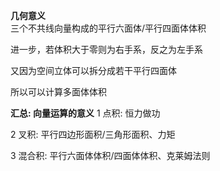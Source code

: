 **几何意义**  
三个不共线向量构成的平行六面体/平行四面体体积  
  
进一步，若体积大于零则为右手系，反之为左手系  
  
又因为空间立体可以拆分成若干平行四面体  
  
所以可以计算多面体体积  

**汇总: 向量运算的意义**
1 点积: 恒力做功

2 叉积: 平行四边形面积/三角形面积、力矩

3 混合积: 平行六面体体积/四面体体积、克莱姆法则
